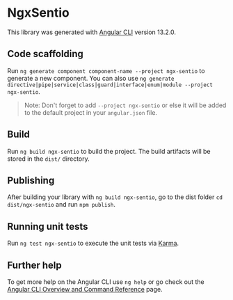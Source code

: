 # NgxSentio

This library was generated with [Angular CLI](https://github.com/angular/angular-cli) version 13.2.0.

## Code scaffolding

Run `ng generate component component-name --project ngx-sentio` to generate a new component. You can also use `ng generate directive|pipe|service|class|guard|interface|enum|module --project ngx-sentio`.
> Note: Don't forget to add `--project ngx-sentio` or else it will be added to the default project in your `angular.json` file. 

## Build

Run `ng build ngx-sentio` to build the project. The build artifacts will be stored in the `dist/` directory.

## Publishing

After building your library with `ng build ngx-sentio`, go to the dist folder `cd dist/ngx-sentio` and run `npm publish`.

## Running unit tests

Run `ng test ngx-sentio` to execute the unit tests via [Karma](https://karma-runner.github.io).

## Further help

To get more help on the Angular CLI use `ng help` or go check out the [Angular CLI Overview and Command Reference](https://angular.io/cli) page.
